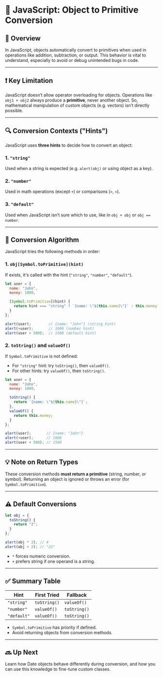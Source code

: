 # 🔄 JavaScript: Object to Primitive Conversion

## 📘 Overview
In JavaScript, objects automatically convert to primitives when used in operations like addition, subtraction, or output. This behavior is vital to understand, especially to avoid or debug unintended bugs in code.

---

## ❗ Key Limitation
JavaScript doesn’t allow operator overloading for objects. Operations like `obj1 + obj2` always produce a **primitive**, never another object. So, mathematical manipulation of custom objects (e.g. vectors) isn’t directly possible.

---

## 🔍 Conversion Contexts ("Hints")
JavaScript uses **three hints** to decide how to convert an object:

### 1. `"string"`
Used when a string is expected (e.g. `alert(obj)` or using object as a key).

### 2. `"number"`
Used in math operations (except `+`) or comparisons (`>`, `<`).

### 3. `"default"`
Used when JavaScript isn’t sure which to use, like in `obj + obj` or `obj == number`.

---

## 🧠 Conversion Algorithm
JavaScript tries the following methods in order:

### 1. `obj[Symbol.toPrimitive](hint)`
If exists, it's called with the hint (`"string"`, `"number"`, `"default"`).

```js
let user = {
  name: "John",
  money: 1000,

  [Symbol.toPrimitive](hint) {
    return hint === "string" ? `{name: \"${this.name}\"}` : this.money;
  }
};

alert(user);        // {name: "John"} (string hint)
alert(+user);       // 1000 (number hint)
alert(user + 500);  // 1500 (default hint)
```

### 2. `toString()` and `valueOf()`
If `Symbol.toPrimitive` is not defined:
- For `"string"` hint: try `toString()`, then `valueOf()`.
- For other hints: try `valueOf()`, then `toString()`.

```js
let user = {
  name: "John",
  money: 1000,

  toString() {
    return `{name: \"${this.name}\"}`;
  },
  valueOf() {
    return this.money;
  }
};

alert(user);       // {name: "John"}
alert(+user);      // 1000
alert(user + 500); // 1500
```

---

## 💡 Note on Return Types
These conversion methods **must return a primitive** (string, number, or symbol). Returning an object is ignored or throws an error (for `Symbol.toPrimitive`).

---

## ⚠️ Default Conversions
```js
let obj = {
  toString() {
    return "2";
  }
};

alert(obj * 2); // 4
alert(obj + 2); // "22"
```

- `*` forces numeric conversion.
- `+` prefers string if one operand is a string.

---

## ✅ Summary Table
| Hint       | First Tried        | Fallback         |
|------------|--------------------|------------------|
| `"string"` | `toString()`       | `valueOf()`      |
| `"number"` | `valueOf()`        | `toString()`     |
| `"default"`| `valueOf()`        | `toString()`     |

- `Symbol.toPrimitive` has priority if defined.
- Avoid returning objects from conversion methods.

---

## 🔜 Up Next
Learn how Date objects behave differently during conversion, and how you can use this knowledge to fine-tune custom classes.
